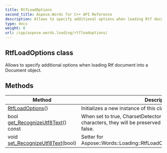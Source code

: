 ```yaml
---
title: RtfLoadOptions
second_title: Aspose.Words for C++ API Reference
description: Allows to specify additional options when loading Rtf document into a Document object. 
type: docs
weight: 0
url: /cpp/aspose.words.loading/rtfloadoptions/
---
```

## RtfLoadOptions class


Allows to specify additional options when loading Rtf document into a Document object. 

## Methods

| Method | Description |
| --- | --- |
|  [RtfLoadOptions](./rtfloadoptions/)() | Initializes a new instance of this class with default values.  |
| bool [get_RecognizeUtf8Text](./get_recognizeutf8text/)() const | When set to true, CharsetDetector will try to detect UTF8 characters, they will be preserved during import. Default value is false.  |
| void [set_RecognizeUtf8Text](./set_recognizeutf8text/)(bool) | Setter for Aspose::Words::Loading::RtfLoadOptions::get_RecognizeUtf8Text.  |
